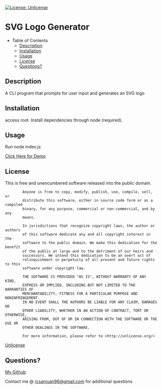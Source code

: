 [![License: Unlicense](https://img.shields.io/badge/license-Unlicense-blue.svg)](http://unlicense.org/)
# SVG Logo Generator

- Table of Contents
  - [Description](#description)
  - [Installation](#installation)
  - [Usage](#usage)
  - [License](#license)
  - [Questions?](#questions)

<a name="description"></a>
## Description 

A CLI program that prompts for user input and generates an SVG logo

<a name="install"></a>
## Installation

access root. Install dependencies through node (required). 

<a name="use"></a>
## Usage

Run node index.js

[Click Here for Demo](https://drive.google.com/file/d/1QWaoCpKcSKK04SUzzhW02lX7UjymW4vZ/view?usp=sharing)

<a name="license"></a>
## License

This is free and unencumbered software released into the public domain.

            Anyone is free to copy, modify, publish, use, compile, sell, or
            distribute this software, either in source code form or as a compiled
            binary, for any purpose, commercial or non-commercial, and by any
            means.
            
            In jurisdictions that recognize copyright laws, the author or authors
            of this software dedicate any and all copyright interest in the
            software to the public domain. We make this dedication for the benefit
            of the public at large and to the detriment of our heirs and
            successors. We intend this dedication to be an overt act of
            relinquishment in perpetuity of all present and future rights to this
            software under copyright law.
            
            THE SOFTWARE IS PROVIDED "AS IS", WITHOUT WARRANTY OF ANY KIND,
            EXPRESS OR IMPLIED, INCLUDING BUT NOT LIMITED TO THE WARRANTIES OF
            MERCHANTABILITY, FITNESS FOR A PARTICULAR PURPOSE AND NONINFRINGEMENT.
            IN NO EVENT SHALL THE AUTHORS BE LIABLE FOR ANY CLAIM, DAMAGES OR
            OTHER LIABILITY, WHETHER IN AN ACTION OF CONTRACT, TORT OR OTHERWISE,
            ARISING FROM, OUT OF OR IN CONNECTION WITH THE SOFTWARE OR THE USE OR
            OTHER DEALINGS IN THE SOFTWARE.
            
            For more information, please refer to <http://unlicense.org/>

[Unlicense](https://unlicense.org/)

<a name="questions"></a>
## Questions?

[My Github](https://www.github.com/renzosj)

Contact me @ rcsanjuan96@gmail.com for additional questions